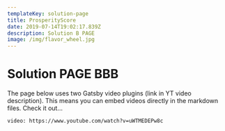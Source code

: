 ```yaml
---
templateKey: solution-page
title: ProsperityScore
date: 2019-07-14T19:02:17.839Z
description: Solution B PAGE
image: /img/flavor_wheel.jpg
---
```


# Solution PAGE BBB

The page below uses two Gatsby video plugins (link in YT video description). This means you can embed videos directly in the markdown files. Check it out...

`video: https://www.youtube.com/watch?v=uWTMEDEPw8c`
